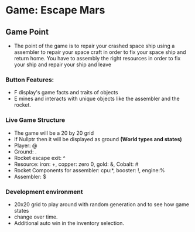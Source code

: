 # Game: Escape Mars
## Game Point

* The point of the game is to repair your crashed space ship using a assembler to 
repair your space craft in order to fix your space ship and return home. You have 
to assembly the right resources in order to fix your ship and repair your ship and 
leave

 ### Button Features:
* F display's game facts and traits of objects
* E mines and interacts with unique objects like the assembler and the rocket.

### Live Game Structure
* The game will be a 20 by 20 grid
* If Nullptr then it will be displayed as ground
    <strong>(World types and states)</strong>
* Player: @
* Ground: .
* Rocket escape exit: ^
* Resource: iron: +, copper: zero 0, gold: &, Cobalt: #
* Rocket Components for assembler: cpu:*, booster: !, engine:%
* Assembler: $

### Development environment
* 20x20 grid to play around with random generation and to see how game states 
* change over time.
* Additional auto win in the inventory selection.